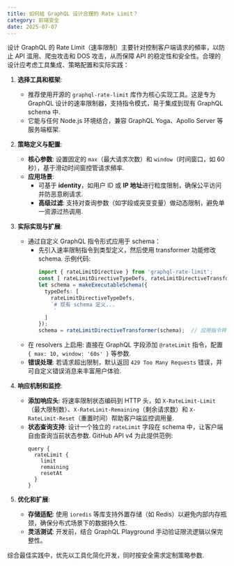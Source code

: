 ```yaml
---
title: 如何给 GraphQL 设计合理的 Rate Limit？
category: 前端安全
date: 2025-07-07
---
```

设计 GraphQL 的 Rate Limit（速率限制）主要针对控制客户端请求的頻率，以防止 API 滥用、爬虫攻击和 DOS 攻击，从而保障 API 的稳定性和安全性。合理的设计应考虑工具集成、策略配置和实际实践：

1. **选择工具和框架**: 
   - 推荐使用开源的 `graphql-rate-limit` 库作为核心实现工具。这是专为 GraphQL 设计的速率限制器，支持指令模式，易于集成到现有 GraphQL schema 中. 
   - 它能与任何 Node.js 环境结合，兼容 GraphQL Yoga、Apollo Server 等服务端框架.

2. **策略定义与配置**:
   - **核心参数**: 设置固定的 `max`（最大请求次数）和 `window`（时间窗口，如 60 秒），基于滑动时间窗控管请求頻率. 
   - **应用场景**: 
     - 可基于 **identity**，如用户 ID 或 **IP 地址**进行粒度限制，确保公平访问并防恶意刷请求. 
     - **高级过滤**: 支持对查询参数（如字段或突变变量）做动态限制，避免单一资源过热调用.

3. **实际实现与扩展**:
   - 通过自定义 GraphQL 指令形式应用于 schema：
     - 先引入速率限制指令到类型定义，然后使用 transformer 功能修改 schema. 示例代码:
       ```typescript
       import { rateLimitDirective } from 'graphql-rate-limit';
       const [ rateLimitDirectiveTypeDefs, rateLimitDirectiveTransformer ] = rateLimitDirective();
       let schema = makeExecutableSchema({
         typeDefs: [ 
           rateLimitDirectiveTypeDefs,
           `# 现有 schema 定义... 
            `
         ]
       });
       schema = rateLimitDirectiveTransformer(schema);  // 应用指令转换
       ```
   - 在 resolvers 上启用: 直接在 GraphQL 字段添加 `@rateLimit` 指令，配置 `{ max: 10, window: '60s' }` 等参数.
   - **错误处理**: 若请求超出限制，默认返回 `429 Too Many Requests` 错误，并可自定义错误消息来丰富用户体验.

4. **响应机制和监控**:
   - **添加响应头**: 将速率限制状态编码到 HTTP 头，如 `X-RateLimit-Limit`（最大限制数）、`X-RateLimit-Remaining`（剩余请求数）和 `X-RateLimit-Reset`（重置时间）帮助客户端监控调用量. 
   - **状态查询支持**: 设计一个独立的 `rateLimit` 字段在 schema 中，让客户端自由查询当前状态参数. GitHub API v4 为此提供范例:
     ```
     query {
       rateLimit {
         limit
         remaining
         resetAt
       }
     }
     ```

5. **优化和扩展**:
   - **存储适配**: 使用 `ioredis` 等库支持外置存储（如 Redis）以避免内部内存瓶颈，确保分布式场景下的数据持久性.
   - **灵活测试**: 开发前，结合 GraphQL Playground 手动验证限流逻辑以保完整性。

综合最佳实践中，优先以工具化简化开发，同时按安全需求定制策略参数.
